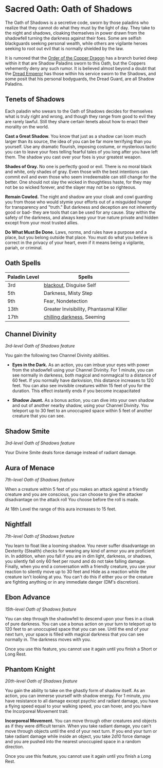 # Sacred Oath: Oath of Shadows
The Oath of Shadows is a secretive code, sworn by those paladins who realize that they cannot do what they must by the light of day. They take to the night and shadows, cloaking themselves in power drawn from the shadowfell turning the darkness against their foes. Some are selfish blackguards seeking personal wealth, while others are vigilante heroes seeking to root out evil that is normally shielded by the law.

It is rumored that the [Order of the Copper Dragon](../../Organizations/DraconicOrder/Copper.md) has a branch buried deep within it that are Shadow Paladins sworn to this Oath, but the Coppers vehemently deny any such rumor. It is believed almost beyond a doubt that the [Dread Emperor](/People/DreadEmperor.md) has those within his service sworn to the Shadows, and some posit that his personal bodyguards, the Dread Guard, are all Shadow Paladins.

## Tenets of Shadows
Each paladin who swears to the Oath of Shadows decides for themselves what is truly right and wrong, and though they range from good to evil they are rarely lawful. Still they share certain tenets about how to enact their morality on the world.

**Cast a Great Shadow.** You know that just as a shadow can loom much larger than its source, the idea of you can be far more terrifying than you yourself. Use any dramatic flourish, imposing costume, or mysterious tactic you can to leave your foes telling fearful tales of you long after you have left them. The shadow you cast over your foes is your greatest weapon.

**Shades of Gray.** No one is perfectly good or evil. There is no moral black and white, only shades of gray. Even those with the best intentions can commit evil and even those who seem irredeemable can still change for the better. One should not slay the wicked in thoughtless haste, for they may not be so wicked forever, and the slayer may not be so righteous.

**Remain Cowled.** The night and shadow are your cloak and cowl guarding you from those who would stymie your efforts out of a misguided hunger for transparency and "truth." But darkness and deception are not inherently good or bad- they are tools that can be used for any cause. Stay within the safety of the darkness, and always keep your true nature private and hidden except from your most trusted allies.

**Do What Must Be Done.** Laws, norms, and rules have a purpose and a place, but you belong outside that place. You must do what you believe is correct in the privacy of your heart, even if it means being a vigilante, pariah, or criminal.

## Oath Spells

Paladin Level|Spells
-------------|------
3rd|[blackout](../../Magic/Spells/blackout.md), Disguise Self
5th|Darkness, Misty Step
9th|Fear, Nondetection
13th|Greater Invisibility, Phantasmal Killer
17th|[chilling darkness](../../Magic/Spells/chilling-darkness.md), Seeming

## Channel Divinity
*3rd-level Oath of Shadows feature*

You gain the following two Channel Divinity abilities.

* **Eyes in the Dark.** As an action, you can imbue your eyes with power from the shadowfell using your Channel Divinity. For 1 minute, you can see normally in darkness, both magical and nonmagical to a distance of 60 feet. If you normally have darkvision, this distance increases to 120 feet. You can also see invisible creatures within 15 feet of you for the duration. This effect instantly ends if you become incapacitated 

* **Shadow Jaunt.** As a bonus action, you can dive into your own shadow and out of another nearby shadow, using your Channel Divinity. You teleport up to 30 feet to an unoccupied
space within 5 feet of another creature that you can see.

## Shadow Smite
*3rd-level Oath of Shadows feature*

Your Divine Smite deals force damage instead of radiant damage.

## Aura of Menace
*7th-level Oath of Shadows feature*

When a creature within 5 feet of you makes an attack against a friendly creature and you are conscious, you can choose to give the attacker disadvantage on the attack roll You choose before the roll is made.

At 18th Level the range of this aura increases to 15 feet.

## Nightfall
*7th-level Oath of Shadows feature*

You learn to float like a looming shadow. You never suffer disadvantage on Dexterity (Stealth) checks for wearing any kind of armor you are proficient in. In addition, when you fall if you are in dim light, darkness, or shadows, you silently fall only 60 feet per round and do not take falling damage. Finally, when you end a conversation with a friendly
creature, you use your reaction to silently move up to 30 feet and Hide as a reaction while the creature isn't looking at you. You can't do this if either you or the creature are fighting anything or in any immediate danger (DM's discretion).

## Ebon Advance
*15th-level Oath of Shadows feature*

You can step through the shadowfell to descend upon your foes in a cloak of pure darkness. You can use a bonus action on your turn to teleport up to 120 feet to an unoccupied space that you can see. Until the end of your next turn, your space is filled with magical darkness that you can see normally in. The darkness moves with you.

Once you use this feature, you cannot use it again until you finish a Short or Long Rest.

## Phantom Knight
*20th-level Oath of Shadows feature*

You gain the ability to take on the ghastly form of shadow itself. As an action, you can immerse yourself with shadow energy. For 1 minute, you have resistance to all damage except psychic and radiant damage, you have a flying speed equal to your walking speed, you can hover, and you have the Incorporeal Movement trait:

**Incorporeal Movement.** You can move through other creatures and objects as if they were difficult terrain. When you take radiant damage, you can't move through objects until the end of your next turn. If you end your turn or take radiant damage while inside an object, you take 2d10 force damage and you are pushed into the nearest unoccupied space in a random direction.

Once you use this feature, you cannot use it again until you finish a Long Rest.
